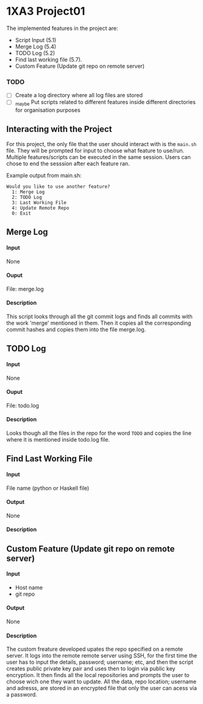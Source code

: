 # 1XA3 Project01

The implemented features in the project are:
* Script Input (5.1)
* Merge Log (5.4)
* TODO Log (5.2)
* Find last working file (5.7).
* Custom Feature (Update git repo on remote server)

### TODO
 - [ ] Create a log directory where all log files are stored
 - [ ] <sub>maybe</sub> Put scripts related to different features inside different directories for organisation purposes

## Interacting with the Project
For this project, the only file that the user should interact with is the `main.sh` file. They will be prompted for input to choose what feature to use/run. Multiple features/scripts can be executed in the same session. Users can chose to end the sesssion after each feature ran.

Example output from main.sh:

```
Would you like to use another feature?
  1: Merge Log
  2: TODO Log
  3: Last Working File
  4: Update Remote Repo
  0: Exit
```

## Merge Log
#### Input
None
#### Ouput
File: merge.log
#### Description
This script looks through all the git commit logs and finds all commits with the work 'merge' mentioned in them. Then it copies all the corresponding commit hashes and copies them into the file merge.log. 

## TODO  Log
#### Input
None
#### Ouput
File: todo.log
#### Description
Looks though all the files in the repo for the word `TODO` and copies the line where it is mentioned inside todo.log file.

## Find Last Working File
#### Input
File name (python or Haskell file)
#### Output
None
#### Description


## Custom Feature (Update git repo on remote server)
#### Input
* Host name
* git repo
#### Output
None
#### Description
The custom freature developed upates the repo specified on a remote server. It logs into the remote remote server using SSH, for the first time the user has to input the details, password; username; etc, and then the script creates public private key pair and uses then to login via public key encryption. It then finds all the local repositories and prompts the user to choose wich one they want to update. All the data, repo location; username and adresss, are stored in an encrypted file that only the user can acess via a password.
